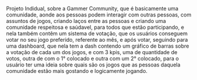 Projeto Indidual, sobre a Gammer Community, que é basicamente uma comunidade, aonde aos pessoas podem interagir com outras pessoas, com assuntos de jogos, criando laços entre as pessoas e
criando uma comunidade respeitosa e saúdavel, para todos que estão participando, e nela também contêm um sistema de votação, que os usuários conseguem votar no seu jogo preferido, referente
ao mês, e após votar, seguindo para uma dashboard, que nela tem a dash contendo um gráfico de barras sobre a votação de cada um dos jogos, e com 3 kpis, uma de quantidade de votos, outra de
com o 1° colocado e outra com um 2° colocado, para o usuário ter uma ideia sobre quais são os jogos que as pessoas daquela comunidade estão mais gostando e logicamente jogando.
